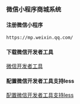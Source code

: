 ### 微信小程序商城系统

#### 注册微信小程序
```markdown
https://mp.weixin.qq.com/
```

#### 下载微信开发者工具
<a href="https://developers.weixin.qq.com/miniprogram/dev/devtools/download.html" target="_blank">微信开发者工具</a>

#### 配置微信开发者工具支持less
<a href="https://caixiaoxin.blog.csdn.net/article/details/131035476?spm=1001.2014.3001.5502" target="_blank">配置微信开发者工具支持less</a>
